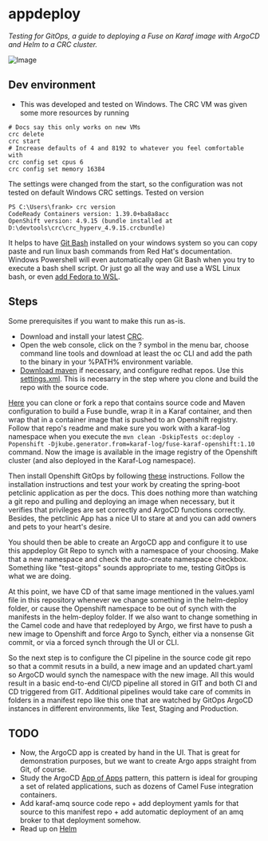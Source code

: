 # appdeploy

_Testing for GitOps, a guide to deploying a Fuse on Karaf image with ArgoCD and Helm to a CRC cluster._

![Image](https://miro.medium.com/max/700/1*9q37KuHZFWC7XOZRSQpJ6Q.png)

## Dev environment
- This was developed and tested on Windows. The CRC VM was given some more resources by running
```console
# Docs say this only works on new VMs
crc delete
crc start
# Increase defaults of 4 and 8192 to whatever you feel comfortable with
crc config set cpus 6 
crc config set memory 16384
```
The settings were changed from the start, so the configuration was not tested on default Windows CRC settings.
Tested on version
```console
PS C:\Users\frank> crc version
CodeReady Containers version: 1.39.0+ba8a8acc
OpenShift version: 4.9.15 (bundle installed at D:\devtools\crc\crc_hyperv_4.9.15.crcbundle)
```
It helps to have [Git Bash](https://git-scm.com/download/win) installed on your windows system so you can copy paste and run linux bash commands from Red Hat's documentation. Windows Powershell will even automatically open Git Bash when you try to execute a bash shell script.
Or just go all the way and use a WSL Linux bash, or even [add Fedora to WSL](https://dev.to/bowmanjd/install-fedora-on-windows-subsystem-for-linux-wsl-4b26).


## Steps
Some prerequisites if you want to make this run as-is. 
- Download and install your latest [CRC](https://console.redhat.com/openshift/create/local).
- Open the web console, click on the ? symbol in the menu bar, choose command line tools and download at least the oc CLI and add the path to the binary in your %PATH% environment variable.
- [Download maven](https://maven.apache.org/download.cgi) if necessary, and configure redhat repos. Use this [settings.xml](https://github.com/frankvanhof/fuse710-karaf-camel-log/blob/9c28dd157a1ee80a3af59437a22c9d71602841f1/configuration/settings.xml). This is necesarry in the step where you clone and build the repo with the source code.

[Here](https://github.com/frankvanhof/fuse710-karaf-camel-log) you can clone or fork a repo that contains source code and Maven configuration to build a Fuse bundle, wrap it in a Karaf container, and then wrap that in a container image that is pushed to an Openshift registry. Follow that repo's readme and make sure you work with a karaf-log namespace when you execute the `mvn clean -DskipTests oc:deploy -Popenshift -Djkube.generator.from=karaf-log/fuse-karaf-openshift:1.10` command. Now the image is available in the image registry of the Openshift cluster (and also deployed in the Karaf-Log namespace).

Then install Openshift GitOps by following [these](https://docs.openshift.com/container-platform/4.9/cicd/gitops/installing-openshift-gitops.html) instructions. Follow the installation instructions and test your work by creating the spring-boot petclinic application as per the docs. This does nothing more than watching a git repo and pulling and deploying an image when necessary, but it verifies that privileges are set correctly and ArgoCD functions correctly. Besides, the petclinic App has a nice UI to stare at and you can add owners and pets to your heart's desire. 

You should then be able to create an ArgoCD app and configure it to use this appdeploy Git Repo to synch with a namespace of your choosing. Make that a new namespace and check the auto-create namespace checkbox. Something like "test-gitops" sounds appropriate to me, testing GitOps is what we are doing. 

At this point, we have CD of that same image mentioned in the values.yaml file in this repository whenever we change something in the helm-deploy folder, or cause the Openshift namespace to be out of synch with the manifests in the helm-deploy folder. If we also want to change something in the Camel code and have that redeployed by Argo, we first have to push a new image to Openshift and force Argo to Synch, either via a nonsense Git commit, or via a forced synch through the UI or CLI. 

So the next step is to configure the CI pipeline in the source code git repo so that a commit resuts in a build, a new image and an updated chart.yaml so ArgoCD would synch the namespace with the new image. All this would result in a basic end-to-end CI/CD pipeline all stored in GIT and both CI and CD triggered from GIT. Additional pipelines would take care of commits in folders in a manifest repo like this one that are watched by GitOps ArgoCD instances in different environments, like Test, Staging and Production.

## TODO
- Now, the ArgoCD app is created by hand in the UI. That is great for demonstration purposes, but we want to create Argo apps straight from Git, of course.
- Study the ArgoCD [App of Apps](https://argo-cd.readthedocs.io/en/stable/operator-manual/cluster-bootstrapping/) pattern, this pattern is ideal for grouping a set of related applications, such as dozens of Camel Fuse integration containers.
- Add karaf-amq source code repo + add deployment yamls for that source to this manifest repo + add automatic deployment of an amq broker to that deployment somehow.
- Read up on [Helm](https://helm.sh/docs)
